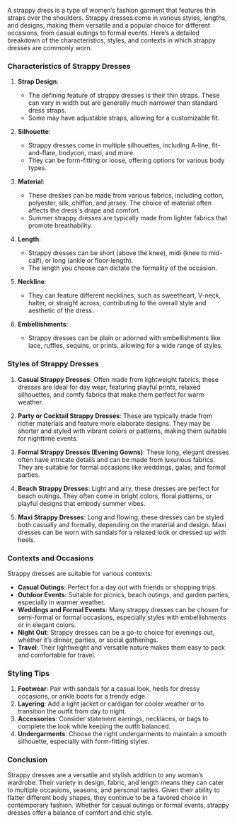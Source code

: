 A strappy dress is a type of women’s fashion garment that features thin straps over the shoulders. Strappy dresses come in various styles, lengths, and designs, making them versatile and a popular choice for different occasions, from casual outings to formal events. Here’s a detailed breakdown of the characteristics, styles, and contexts in which strappy dresses are commonly worn.

### Characteristics of Strappy Dresses

1. **Strap Design**: 
   - The defining feature of strappy dresses is their thin straps. These can vary in width but are generally much narrower than standard dress straps. 
   - Some may have adjustable straps, allowing for a customizable fit.

2. **Silhouette**:
   - Strappy dresses come in multiple silhouettes, including A-line, fit-and-flare, bodycon, maxi, and more.
   - They can be form-fitting or loose, offering options for various body types.

3. **Material**:
   - These dresses can be made from various fabrics, including cotton, polyester, silk, chiffon, and jersey. The choice of material often affects the dress's drape and comfort.
   - Summer strappy dresses are typically made from lighter fabrics that promote breathability.

4. **Length**:
   - Strappy dresses can be short (above the knee), midi (knee to mid-calf), or long (ankle or floor-length).
   - The length you choose can dictate the formality of the occasion.

5. **Neckline**:
   - They can feature different necklines, such as sweetheart, V-neck, halter, or straight across, contributing to the overall style and aesthetic of the dress.

6. **Embellishments**:
   - Strappy dresses can be plain or adorned with embellishments like lace, ruffles, sequins, or prints, allowing for a wide range of styles.

### Styles of Strappy Dresses

1. **Casual Strappy Dresses**: Often made from lightweight fabrics, these dresses are ideal for day wear, featuring playful prints, relaxed silhouettes, and comfy fabrics that make them perfect for warm weather.

2. **Party or Cocktail Strappy Dresses**: These are typically made from richer materials and feature more elaborate designs. They may be shorter and styled with vibrant colors or patterns, making them suitable for nighttime events.

3. **Formal Strappy Dresses (Evening Gowns)**: These long, elegant dresses often have intricate details and can be made from luxurious fabrics. They are suitable for formal occasions like weddings, galas, and formal parties.

4. **Beach Strappy Dresses**: Light and airy, these dresses are perfect for beach outings. They often come in bright colors, floral patterns, or playful designs that embody summer vibes.

5. **Maxi Strappy Dresses**: Long and flowing, these dresses can be styled both casually and formally, depending on the material and design. Maxi dresses can be worn with sandals for a relaxed look or dressed up with heels.

### Contexts and Occasions

Strappy dresses are suitable for various contexts:

- **Casual Outings**: Perfect for a day out with friends or shopping trips.
- **Outdoor Events**: Suitable for picnics, beach outings, and garden parties, especially in warmer weather.
- **Weddings and Formal Events**: Many strappy dresses can be chosen for semi-formal or formal occasions, especially styles with embellishments or in elegant colors.
- **Night Out**: Strappy dresses can be a go-to choice for evenings out, whether it’s dinner, parties, or social gatherings.
- **Travel**: Their lightweight and versatile nature makes them easy to pack and comfortable for travel.

### Styling Tips

1. **Footwear**: Pair with sandals for a casual look, heels for dressy occasions, or ankle boots for a trendy edge.
2. **Layering**: Add a light jacket or cardigan for cooler weather or to transition the outfit from day to night.
3. **Accessories**: Consider statement earrings, necklaces, or bags to complete the look while keeping the outfit balanced.
4. **Undergarments**: Choose the right undergarments to maintain a smooth silhouette, especially with form-fitting styles.

### Conclusion

Strappy dresses are a versatile and stylish addition to any woman’s wardrobe. Their variety in design, fabric, and length means they can cater to multiple occasions, seasons, and personal tastes. Given their ability to flatter different body shapes, they continue to be a favored choice in contemporary fashion. Whether for casual outings or formal events, strappy dresses offer a balance of comfort and chic style.